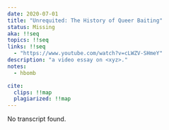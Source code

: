 ```yaml
---
date: 2020-07-01
title: "Unrequited: The History of Queer Baiting"
status: Missing
aka: !!seq
topics: !!seq
links: !!seq
  - "https://www.youtube.com/watch?v=cLWZV-SHmeY"
description: "a video essay on <xyz>."
notes:
  - hbomb

cite:
  clips: !!map
  plagiarized: !!map
---
```

No transcript found.
